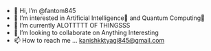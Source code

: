- 👋 Hi, I’m @fantom845
- 👀 I’m interested in Artificial Intelligence🤖 and Quantum Computing🧭
- 🌱 I’m currently ALOTTTTT OF THINGSSS
- 💞️ I’m looking to collaborate on Anything Interesting
- 📫 How to reach me ... kanishkktyagi845@gmail.com

<!---
fantom845/fantom845 is a ✨ special ✨ repository because its `README.md` (this file) appears on your GitHub profile.
You can click the Preview link to take a look at your changes.
--->
